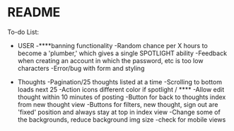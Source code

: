 # README

To-do List:

* USER
-****banning functionality
-Random chance per X hours to become a 'plumber,' which gives a single SPOTLIGHT ability
-Feedback when creating an account in which the password, etc is too low characters
-Error/bug with form and styling

* Thoughts
-Pagination/25 thoughts listed at a time
-Scrolling to bottom loads next 25
-Action icons different color if spotlight / ****
-Allow edit thought within 10 minutes of posting
-Button for back to thoughts index from new thought view
-Buttons for filters, new thought, sign out are 'fixed' position and always stay at top in index view
-Change some of the backgrounds, reduce background img size
-check for mobile views